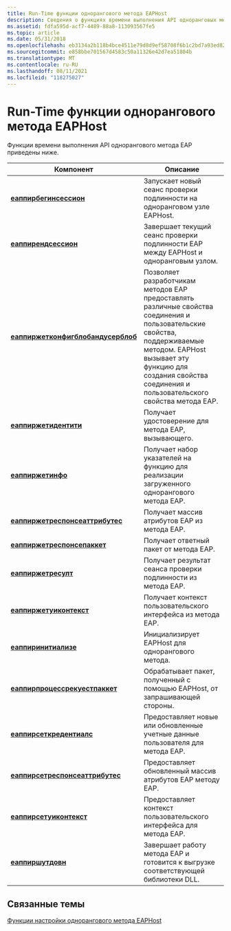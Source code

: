 ```yaml
---
title: Run-Time функции однорангового метода EAPHost
description: Сведения о функциях времени выполнения API одноранговых методов EAPHost. Просмотрите список функций и просмотрите дополнительные доступные ресурсы.
ms.assetid: fdfa595d-acf7-4489-88a8-113093567fe5
ms.topic: article
ms.date: 05/31/2018
ms.openlocfilehash: eb3134a2b118b4bce4511e79d8d9ef58708f6b1c2bd7a93ed820fc16ec073914
ms.sourcegitcommit: e858bbe701567d4583c50a11326e42d7ea51804b
ms.translationtype: MT
ms.contentlocale: ru-RU
ms.lasthandoff: 08/11/2021
ms.locfileid: "118275027"
---
```

# <a name="eaphost-peer-method-run-time-functions"></a>Run-Time функции однорангового метода EAPHost

Функции времени выполнения API однорангового метода EAP приведены ниже.



| Компонент                                                                   | Описание                                                                                                                                                                                                                 |
|----------------------------------------------------------------------------|-----------------------------------------------------------------------------------------------------------------------------------------------------------------------------------------------------------------------------|
| [**еаппирбегинсессион**](/previous-versions/windows/desktop/api/eapmethodpeerapis/nf-eapmethodpeerapis-eappeerbeginsession)                         | Запускает новый сеанс проверки подлинности на одноранговом узле EAPHost.                                                                                                                                                                    |
| [**еаппирендсессион**](/previous-versions/windows/desktop/api/eapmethodpeerapis/nf-eapmethodpeerapis-eappeerendsession)                             | Завершает текущий сеанс проверки подлинности EAP между EAPHost и одноранговым узлом.                                                                                                                                               |
| [**еаппиржетконфигблобандусерблоб**](/previous-versions/windows/desktop/api/eapmethodpeerapis/nf-eapmethodpeerapis-eappeergetconfigblobanduserblob) | Позволяет разработчикам методов EAP предоставлять различные свойства соединения и пользовательские свойства, поддерживаемые методом. EAPHost вызывает эту функцию для создания свойства соединения и пользовательского свойства метода EAP. |
| [**еаппиржетидентити**](/previous-versions/windows/desktop/api/eapmethodpeerapis/nf-eapmethodpeerapis-eappeergetidentity)                           | Получает удостоверение для метода EAP, вызывающего.                                                                                                                                                                    |
| [**еаппиржетинфо**](/previous-versions/windows/desktop/api/eapmethodpeerapis/nf-eapmethodpeerapis-eappeergetinfo)                                   | Получает набор указателей на функцию для реализации загруженного однорангового метода EAP.                                                                                                                                     |
| [**еаппиржетреспонсеаттрибутес**](/previous-versions/windows/desktop/api/eapmethodpeerapis/nf-eapmethodpeerapis-eappeergetresponseattributes)       | Получает массив атрибутов EAP из метода EAP.                                                                                                                                                                     |
| [**еаппиржетреспонсепаккет**](/previous-versions/windows/desktop/api/eapmethodpeerapis/nf-eapmethodpeerapis-eappeergetresponsepacket)               | Получает ответный пакет от метода EAP.                                                                                                                                                                              |
| [**еаппиржетресулт**](/previous-versions/windows/desktop/api/eapmethodpeerapis/nf-eapmethodpeerapis-eappeergetresult)                               | Получает результат сеанса проверки подлинности из метода EAP.                                                                                                                                                        |
| [**еаппиржетуиконтекст**](/previous-versions/windows/desktop/api/eapmethodpeerapis/nf-eapmethodpeerapis-eappeergetuicontext)                         | Получает контекст пользовательского интерфейса из метода EAP.                                                                                                                                                                     |
| [**еаппиринитиализе**](/previous-versions/windows/desktop/api/eapmethodpeerapis/nf-eapmethodpeerapis-eappeerinitialize)                             | Инициализирует EAPHost для однорангового метода.                                                                                                                                                                                    |
| [**еаппирпроцессрекуестпаккет**](/previous-versions/windows/desktop/api/eapmethodpeerapis/nf-eapmethodpeerapis-eappeerprocessrequestpacket)         | Обрабатывает пакет, полученный с помощью EAPHost, от запрашивающей стороны.                                                                                                                                                                   |
| [**еаппирсеткредентиалс**](/previous-versions/windows/desktop/api/eapmethodpeerapis/nf-eapmethodpeerapis-eappeersetcredentials)                     | Предоставляет новые или обновленные учетные данные пользователя для метода EAP.                                                                                                                                                                 |
| [**еаппирсетреспонсеаттрибутес**](/previous-versions/windows/desktop/api/eapmethodpeerapis/nf-eapmethodpeerapis-eappeersetresponseattributes)       | Предоставляет обновленный массив атрибутов EAP методу EAP.                                                                                                                                                              |
| [**еаппирсетуиконтекст**](/previous-versions/windows/desktop/api/eapmethodpeerapis/nf-eapmethodpeerapis-eappeersetuicontext)                         | Предоставляет контекст пользовательского интерфейса для метода EAP.                                                                                                                                                                        |
| [**еаппиршутдовн**](/previous-versions/windows/desktop/api/eapmethodpeerapis/nf-eapmethodpeerapis-eappeershutdown)                                 | Завершает работу метода EAP и готовится к выгрузке соответствующей библиотеки DLL.                                                                                                                                                     |



 

## <a name="related-topics"></a>Связанные темы

<dl> <dt>

[Функции настройки однорангового метода EAPHost](eaphost-peer-method-run-time-functions.md)
</dt> </dl>

 

 




